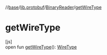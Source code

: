 //[base](../../../index.md)/[lib.protobuf](../index.md)/[BinaryReader](index.md)/[getWireType](get-wire-type.md)

# getWireType

[js]\
open fun [getWireType](get-wire-type.md)(): [WireType](../-wire-type/index.md)
